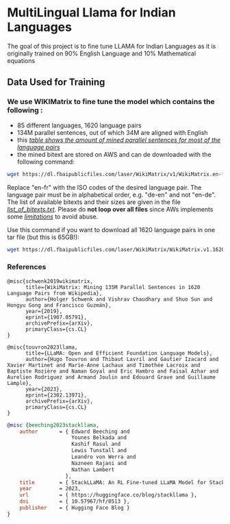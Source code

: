 # MultiLingual Llama for Indian Languages 

The goal of this project is to fine tune LLAMA for Indian Languages as it is originally trained on 90% English Language and 10% Mathematical equations

## Data Used for Training 

### We use WIKIMatrix to fine tune the model which contains the following : 

* 85 different languages, 1620 language pairs
* 134M parallel sentences, out of which 34M are aligned with English
* this [*table shows the amount of mined parallel sentences for most of the language pairs*](WikiMatrix-sizes.pdf)
* the mined bitext are stored on AWS and can de downloaded with the following command:
```bash
wget https://dl.fbaipublicfiles.com/laser/WikiMatrix/v1/WikiMatrix.en-fr.tsv.gz
```
Replace "en-fr" with the ISO codes of the desired language pair.
The language pair must be in alphabetical order, e.g. "de-en" and not "en-de".
The list of available bitexts and their sizes are given in the file [*list_of_bitexts.txt*](list_of_bitexts.txt).
Please do **not loop over all files** since AWs implements some [*limitations*](https://dl.fbaipublicfiles.com/README) to avoid abuse.

Use this command if you want to download all 1620 language pairs in one tar file (but this is 65GB!):
```bash
wget https://dl.fbaipublicfiles.com/laser/WikiMatrix/WikiMatrix.v1.1620_language_pairs.tar
```

### References 

```bibtext
@misc{schwenk2019wikimatrix,
      title={WikiMatrix: Mining 135M Parallel Sentences in 1620 Language Pairs from Wikipedia}, 
      author={Holger Schwenk and Vishrav Chaudhary and Shuo Sun and Hongyu Gong and Francisco Guzmán},
      year={2019},
      eprint={1907.05791},
      archivePrefix={arXiv},
      primaryClass={cs.CL}
}
```

```bibtext
@misc{touvron2023llama,
      title={LLaMA: Open and Efficient Foundation Language Models}, 
      author={Hugo Touvron and Thibaut Lavril and Gautier Izacard and Xavier Martinet and Marie-Anne Lachaux and Timothée Lacroix and Baptiste Rozière and Naman Goyal and Eric Hambro and Faisal Azhar and Aurelien Rodriguez and Armand Joulin and Edouard Grave and Guillaume Lample},
      year={2023},
      eprint={2302.13971},
      archivePrefix={arXiv},
      primaryClass={cs.CL}
}
```

```bibtex
@misc {beeching2023stackllama,
    author       = { Edward Beeching and
                     Younes Belkada and
                     Kashif Rasul and
                     Lewis Tunstall and
                     Leandro von Werra and
                     Nazneen Rajani and
                     Nathan Lambert
                   },
    title        = { StackLLaMA: An RL Fine-tuned LLaMA Model for Stack Exchange Question and Answering },
    year         = 2023,
    url          = { https://huggingface.co/blog/stackllama },
    doi          = { 10.57967/hf/0513 },
    publisher    = { Hugging Face Blog }
}
```
